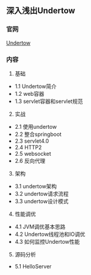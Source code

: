 ## 深入浅出Undertow

### 官网
[Undertow](http://undertow.io/)

### 内容
1. 基础
- 1.1 Undertow简介
- 1.2 web容器
- 1.3 servlet容器和servlet规范

2. 实战
- 2.1 使用undertow
- 2.2 整合springboot
- 2.3 servlet4.0
- 2.4 HTTP2
- 2.5 websocket
- 2.6 反向代理

3. 架构
- 3.1 undertow架构
- 3.2 undertow请求流程
- 3.3 undertow设计模式

4. 性能调优
- 4.1 JVM调优基本思路
- 4.2 Undertow线程池和IO调优
- 4.3 如何监控Undertow性能

5. 源码分析
- 5.1 HelloServer